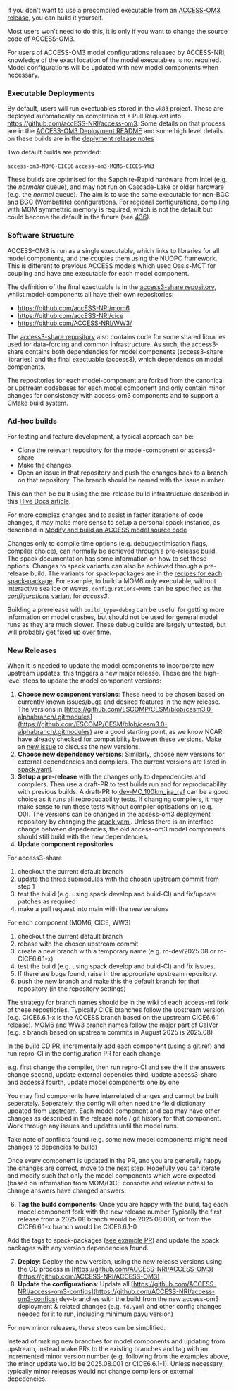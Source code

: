 
If you don't want to use a precompiled executable from an [ACCESS-OM3 release](Releases.md), you can build it yourself.

Most users won't need to do this, it is only if you want to change the source code of ACCESS-OM3.

For users of ACCESS-OM3 model configurations released by ACCESS-NRI, knowledge of the exact location of the model executables is not required. Model configurations will be updated with new model components when necessary.

### Executable Deployments

By default, users will run exectuables stored in the `vk83` project. These are deployed automatically on completion of a Pull Request into https://github.com/accESS-NRI/access-om3. 
Some details on that process are in the [ACCESS-OM3 Deployment README](https://github.com/accESS-NRI/access-om3) and some high level details on these builds are in the [deplyment release notes](https://github.com/ACCESS-NRI/ACCESS-OM3/releases)

Two default builds are provided:

`access-om3-MOM6-CICE6`
`access-om3-MOM6-CICE6-WW3`

These builds are optimised for the Sapphire-Rapid hardware from Intel (e.g. the _normalsr_ queue), and may not run on Cascade-Lake or older hardware (e.g. the _normal_ queue). The aim is to use the same executable for non-BGC and BGC (Wombatlite) configurations. For regional configurations, compiling with MOM symmettric memory is required, which is not the default but could become the default in the future (see [436](https://github.com/ACCESS-NRI/access-om3-configs/issues/436#issuecomment-2750119607)).

### Software Structure

ACCESS-OM3 is run as a single executable, which links to libraries for all model components, and the couples them using the NUOPC framework. This is different to previous ACCESS models which used Oasis-MCT for coupling and have one executable for each model component.

The definition of the final exectuable is in the [access3-share repository](https://github.com/accESS-NRI/access3-share), whilst model-components all have their own repositories:

- https://github.com/accESS-NRI/mom6
- https://github.com/accESS-NRI/cice
- https://github.com/ACCESS-NRI/WW3/

The [access3-share repository](https://github.com/accESS-NRI/access3-share) also contains code for some shared libraries used for data-forcing and common infrastructure. As such, the access3-share contains both dependencies for model components (access3-share libraries) and the final exectuable (access3), which dependends on model components.

The repositories for each model-component are forked from the canonical or upstream codebases for each model component and only contain minor changes for consistency with access-om3 components and to support a CMake build system.

### Ad-hoc builds

For testing and feature development, a typical approach can be:

- Clone the relevant repository for the model-component or access3-share
- Make the changes
- Open an issue in that repository and push the changes back to a branch on that repository. The branch should be named with the issue number.

This can then be built using the pre-release build infrastructure described in this [Hive Docs article](https://docs.access-hive.org.au/models/run-a-model/create-a-prerelease/).

For more complex changes and to assist in faster iterations of code changes, it may make more sense to setup a personal spack instance, as described in [Modify and build an ACCESS model source code](https://docs.access-hive.org.au/models/run-a-model/build_a_model/)

Changes only to compile time options (e.g. debug/optimisation flags, compiler choice), can normally be achieved through a pre-release build. The spack documentation has some information on how to set these options. Changes to spack variants can also be achieved through a pre-release build.
The variants for spack-packages are in the [recipes for each spack-package](https://github.com/ACCESS-NRI/spack-packages/tree/main/packages). For example, to build a MOM6 only executable, without interactive sea ice or waves, `configurations=MOM6` can be specified as the [_configurations_ variant](https://github.com/ACCESS-NRI/spack-packages/blob/b73ecc20a21859006a6e58c2c6de8c2e32eabae4/packages/access3/package.py#L37) for _access3_. 

Building a prerelease with `build_type=debug` can be useful for getting more information on model crashes, but should not be used for general model runs as they are much slower. These debug builds are largely untested, but will probably get fixed up over time.

### New Releases

When it is needed to update the model components to incorporate new upstream updates, this triggers a new major release. These are the high-level steps to update the model component versions:

1. **Choose new component versions**: These need to be chosen based on currently known issues/bugs and desired features in the new release. The versions in [https://github.com/ESCOMP/CESM/blob/cesm3.0-alphabranch/.gitmodules](https://github.com/ESCOMP/CESM/blob/cesm3.0-alphabranch/.gitmodules) are a good starting point, as we know NCAR have already checked for compatibility between these versions. Make an [new issue](https://github.com/accESS-NRI/access-om3-configs) to discuss the new versions.
2. **Choose new dependency versions**: Similarly, choose new versions for external dependencies and compilers. The current versions are listed in [spack.yaml](https://github.com/ACCESS-NRI/ACCESS-OM3/blob/main/spack.yaml). 
3. **Setup a pre-release** with the changes only to dependencies and compilers. Then use a draft-PR to test builds run and for reproducability with previous builds. A draft-PR to [dev-MC_100km_jra_ryf](https://github.com/ACCESS-NRI/access-om3-configs/blob/e836a710b4324a6f942c8bd9855afb627c16e685/config/ci.json#L28-L29) can be a good choice as it runs all reproducability tests. If changing compilers, it may make sense to run these tests without compiler optisations on (e.g. -O0).
The versions can be changed in the access-om3 deployment repository by changing the [spack.yaml](https://github.com/ACCESS-NRI/ACCESS-OM3/blob/main/spack.yaml). Unless there is an interface change between depedencies, the old access-om3 model components should still build with the new dependencies.
4. **Update component repositories**


For access3-share
1. checkout the current default branch
2. update the three submodules with the chosen upstream commit from step 1
3. test the build (e.g. using spack develop and build-CI) and fix/update patches as required
4. make a pull request into main with the new versions

For each component (MOM6, CICE, WW3)
1. checkout the current default branch
2. rebase with the chosen upstream commit
3. create a new branch with a temporary name (e.g. rc-dev/2025.08 or rc-CICE6.6.1-x)
4. test the build (e.g. using spack develop and build-CI) and fix issues. 
5. If there are bugs found, raise in the appropriate upstream repository.
5. push the new branch and make this the default branch for that repository (in the repository settings)

The strategy for branch names should be in the wiki of each access-nri fork of these repostiories.
Typically CICE branches follow the upstream version (e.g. CICE6.6.1-x is the ACCESS branch based on the upstream CICE6.6.1 release).
MOM6 and WW3 branch names follow the major part of CalVer (e.g. a branch based on upstream commits in August 2025 is 2025.08)


In the build CD PR, incrementally add each component (using a git.ref) and run repro-CI in the configuration PR for each change

e.g. 
first change the compiler, then run repro-CI and see the if the answers change
second, update external depencies
third, update access3-share and access3
fourth, update model components one by one

You may find components have interrelated changes and cannot be built seperately. Seperately, the config will often need the field dictionary updated from [upstream](https://github.com/ESCOMP/CMEPS/blob/main/mediator/fd_cesm.yaml). Each model component and cap may have other changes as described in the release note / git history for that component. Work through any issues and updates until the model runs. 

Take note of conflicts found (e.g. some new model components might need changes to depencies to build)

Once every component is updated in the PR, and you are generally happy the changes are correct, move to the next step. Hopefully you can iterate and modify such that only the model components which were expected (based on information from MOM/CICE consortia and release notes) to change answers have changed answers.


6. **Tag the build components**: Once you are happy with the build, tag each model component fork with the new release number 
Typically the first release from a 2025.08 branch would be 2025.08.000, or from the CICE6.6.1-x branch would be CICE6.6.1-0

Add the tags to spack-packages ([see example PR](https://github.com/ACCESS-NRI/spack-packages/pull/297)) and update the spack packages with any version dependencies found.


7. **Deploy**: Deploy the new version, using the new release versions using the CD process in [https://github.com/ACCESS-NRI/ACCESS-OM3](https://github.com/ACCESS-NRI/ACCESS-OM3)
8. **Update the configurations**: Update all [https://github.com/ACCESS-NRI/access-om3-configs](https://github.com/ACCESS-NRI/access-om3-configs) dev-branches with the build from the new access-om3 deployment & related changes (e.g. `fd.yaml` and other config changes needed for it to run, including minimum payu version)

For new minor releases, these steps can be simplified.

Instead of making new branches for model components and updating from upstream, instead make PRs to the existing branches and tag with an incremented minor version number (e.g. following from the examples above, the minor update would be 2025.08.001 or CICE6.6.1-1). Unless necessary, typically minor releases would not change compilers or external depedencies.
